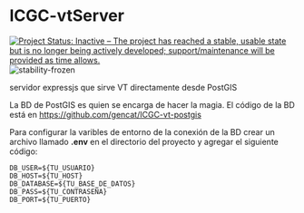 # ICGC-vtServer

[![Project Status: Inactive – The project has reached a stable, usable state but is no longer being actively developed; support/maintenance will be provided as time allows.](https://www.repostatus.org/badges/latest/inactive.svg)](https://www.repostatus.org/#inactive)
![stability-frozen](https://img.shields.io/badge/stability-locked-blue.svg)

servidor expressjs que sirve VT directamente desde PostGIS

La BD de PostGIS es quien se encarga de hacer la magia. El código de la BD está en https://github.com/gencat/ICGC-vt-postgis

Para configurar la varibles de entorno de la conexión de la BD crear un archivo llamado **.env** en el directorio del proyecto y agregar el siguiente código:

	DB_USER=${TU_USUARIO}
	DB_HOST=${TU_HOST}
	DB_DATABASE=${TU_BASE_DE_DATOS}
	DB_PASS=${TU_CONTRASEÑA}
	DB_PORT=${TU_PUERTO}
